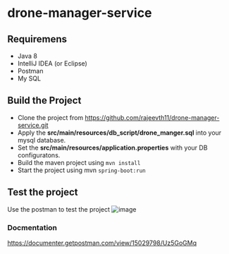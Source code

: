 # drone-manager-service

## Requiremens
- Java 8
- IntelliJ IDEA (or Eclipse)
- Postman
- My SQL

## Build the Project
- Clone the project from https://github.com/rajeevth11/drone-manager-service.git
- Apply the **src/main/resources/db_script/drone_manger.sql** into your mysql database.
- Set the **src/main/resources/application.properties** with your DB configuratons.
- Build the maven project using `mvn install`
- Start the project using mvn `spring-boot:run`

## Test the project
Use the postman to test the project
![image](https://user-images.githubusercontent.com/106370202/171945775-8702bbf5-7ccb-44e0-9f82-288cf799311d.png)

### Docmentation
https://documenter.getpostman.com/view/15029798/Uz5GoGMq
